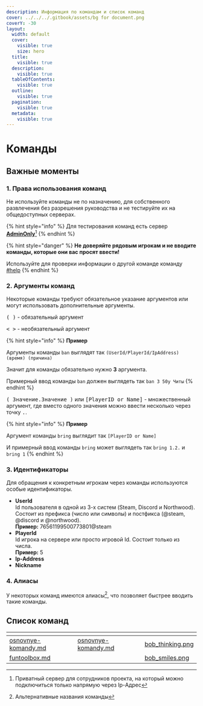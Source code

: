 ```yaml
---
description: Информация по командам и список команд
cover: ../../../.gitbook/assets/bg for document.png
coverY: -30
layout:
  width: default
  cover:
    visible: true
    size: hero
  title:
    visible: true
  description:
    visible: true
  tableOfContents:
    visible: true
  outline:
    visible: true
  pagination:
    visible: true
  metadata:
    visible: true
---
```


# Команды

## Важные моменты

### 1. Права использования команд

Не используйте команды не по назначению, для собственного развлечения без разрешения руководства и не тестируйте их на общедоступных серверах.

{% hint style="info" %}
Для тестирования команд есть сервер [**AdminOnly**](#user-content-fn-1)[^1]
{% endhint %}

{% hint style="danger" %}
**Не доверяйте рядовым игрокам и не вводите команды, которые они вас просят ввести!**

Используйте для проверки информации о другой команде команду [#help](osnovnye-komandy.md#help "mention")
{% endhint %}

### 2. Аргументы команд

Некоторые команды требуют обязательное указание аргументов или могут использовать дополнительные аргументы.

<kbd>( )</kbd> - обязательный аргумент

<kbd>< ></kbd> - необязательный аргумент

{% hint style="info" %}
**Пример**

Аргументы команды `ban` выглядят так `(UserId/PlayerId/IpAddress) (время) (причина)`

Значит для команды обязательно нужно **3** аргумента.

Примерный ввод команды `ban` должен выглядеть так `ban 3 50y Читы`
{% endhint %}

<kbd>( Значение.Значение )</kbd> или <kbd>\[PlayerID or Name]</kbd> - множественный аргумент, где вместо одного значения можно ввести несколько через точку <kbd>.</kbd>.

{% hint style="info" %}
**Пример**

Аргумент команды `bring` выглядит так `[PlayerID or Name]`

И примерный ввод команды `bring` может выглядеть так `bring 1.2.` и `bring 1`
{% endhint %}

### 3. Идентификаторы

Для обращения к конкретным игрокам через команды используются особые идентификаторы.

* **UserId**\
  Id пользователя в одной из 3-х систем (Steam, Discord и Northwood).\
  Состоит из префикса (число или символы) и постфикса (@steam, @discord и @northwood).\
  **Пример:** 76561199500773801@steam
* **PlayerId**\
  Id игрока на сервере или просто игровой Id. Состоит только из числа.\
  **Пример:** 5
* **Ip-Address**
* **Nickname**

### **4. Алиасы**

У некоторых команд имеются алиасы[^2], что позволяет быстрее вводить такие команды.

## Список команд

<table data-view="cards" data-full-width="false"><thead><tr><th></th><th data-hidden data-card-target data-type="content-ref"></th><th data-hidden data-card-cover data-type="files"></th></tr></thead><tbody><tr><td><a data-mention href="osnovnye-komandy.md">osnovnye-komandy.md</a></td><td><a href="osnovnye-komandy.md">osnovnye-komandy.md</a></td><td><a href="../../../.gitbook/assets/bob_thinking.png">bob_thinking.png</a></td></tr><tr><td><a data-mention href="funtoolbox.md">funtoolbox.md</a></td><td></td><td><a href="../../../.gitbook/assets/bob_smiles.png">bob_smiles.png</a></td></tr></tbody></table>

[^1]: Приватный сервер для сотрудников проекта, на который можно подключиться только напрямую через Ip-Адрес

[^2]: Альтернативные названия команды
